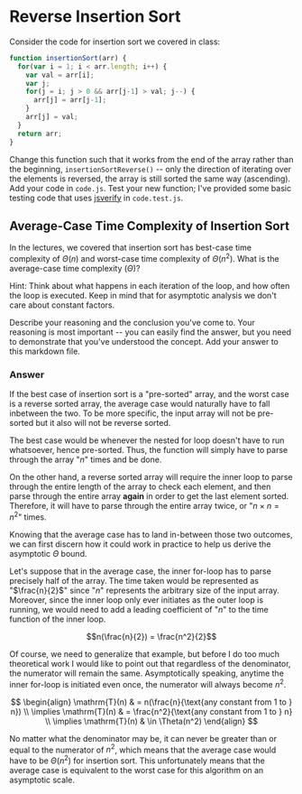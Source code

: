 # Reverse Insertion Sort

Consider the code for insertion sort we covered in class:

```javascript
function insertionSort(arr) {
  for(var i = 1; i < arr.length; i++) {
    var val = arr[i];
    var j;
    for(j = i; j > 0 && arr[j-1] > val; j--) {
      arr[j] = arr[j-1];
    }
    arr[j] = val;
  }
  return arr;
}
```

Change this function such that it works from the end of the array rather than
the beginning, `insertionSortReverse()` -- only the direction of
iterating over the elements is reversed, the array is still sorted the same way
(ascending). Add your code in `code.js`. Test your new function; I've provided
some basic testing code that uses [jsverify](https://jsverify.github.io/) in
`code.test.js`.

## Average-Case Time Complexity of Insertion Sort

In the lectures, we covered that insertion sort has best-case time complexity of
$\Theta(n)$ and worst-case time complexity of $\Theta(n^2)$. What is the
average-case time complexity ($\Theta$)?

Hint: Think about what happens in each iteration of the loop, and how often the
loop is executed. Keep in mind that for asymptotic analysis we don't care about
constant factors.

Describe your reasoning and the conclusion you've come to. Your reasoning is
most important -- you can easily find the answer, but you need to demonstrate
that you've understood the concept. Add your answer to this markdown file.

### Answer

If the best case of insertion sort is a "pre-sorted" array, and the worst case is a reverse sorted array, the average case would naturally have to fall inbetween the two. To be more specific, the input array will not be pre-sorted but it also will not be reverse sorted.

The best case would be whenever the nested for loop doesn't have to run whatsoever, hence pre-sorted. Thus, the function will simply have to parse through the array "$n$" times and be done.

On the other hand, a reverse sorted array will require the inner loop to parse through the entire length of the array to check each element, and then parse through the entire array **again** in order to get the last element sorted. Therefore, it will have to parse through the entire array twice, or "$n \times n =  n^2$" times. 

Knowing that the average case has to land in-between those two outcomes, we can first discern how it could work in practice to help us derive the asymptotic $\Theta$ bound. 

Let's suppose that in the average case, the inner for-loop has to parse precisely half of the array. The time taken would be represented as "$\frac{n}{2}$" since "$n$" represents the arbitrary size of the input array. Moreover, since the inner loop only ever initiates as the outer loop is running, we would need to add a leading coefficient of "$n$" to the time function of the inner loop. 

$$n(\frac{n}{2}) = \frac{n^2}{2}$$

Of course, we need to generalize that example, but before I do too much theoretical work I would like to point out that regardless of the denominator, the numerator will remain the same. Asymptotically speaking, anytime the inner for-loop is initiated even once, the numerator will always become $n^2$.

$$ \begin{align}
\mathrm{T}(n) & = n(\frac{n}{\text{any constant from 1 to } n}) \\
\implies \mathrm{T}(n) & = \frac{n^2}{\text{any constant from 1 to } n} \\
\implies \mathrm{T}(n) & \in \Theta(n^2)
\end{align}
$$

No matter what the denominator may be, it can never be greater than or equal to the numerator of $n^2$, which means that the average case would have to be $\Theta(n^2)$ for insertion sort. This unfortunately means that the average case is equivalent to the worst case for this algorithm on an asymptotic scale.